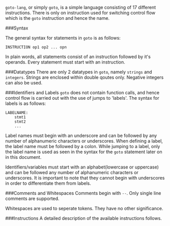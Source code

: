 `goto-lang`, or simply `goto`, is a simple language consisting of 17 different instructions. There is only on instruction used for switching control flow which is the `goto` instruction and hence the name. 


###Syntax

The general syntax for statements in `goto` is as follows:


`INSTRUCTION op1 op2 ... opn`


In plain words, all statements consist of an instruction followed by it's operands. Every statement must start with an instruction.


###Datatypes
There are only 2 datatypes in `goto`, namely `strings` and `integers`. Strings are enclosed within double qoutes only. Negative integers can also be used.


###Identifiers and Labels
`goto` does not contain function calls, and hence control flow is carried out with the use of jumps to 'labels'. The syntax for labels is as follows:


```
LABELNAME:
    stmt1
    stmt2
    ...
```


Label names must begin with an underscore and can be followed by any number of alphanumeric characters or underscores. When defining a label, the label name must be followed by a colon. While jumping to a label, only the label name is used as seen in the syntax for the `goto` statement later on  in this document.


Identifiers/variables must start with an alphabet(lowercase or uppercase) and can be followed any number of alphanumeric characters or underscores. It is important to note that they cannot begin with underscores in order to differentiate them from labels.


###Comments and Whitespaces
Comments begin with `--`. Only single line comments are supported.


Whitespaces are used to seperate tokens. They have no other significance.


###Instructions 
A detailed description of the available instructions follows.


####


